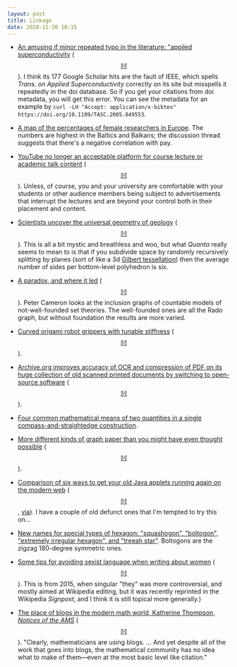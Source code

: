 ```yaml
---
layout: post
title: Linkage
date: 2020-11-30 18:15
---
```

* [An amusing if minor repeated typo in the literature: "appiled superconductivity](https://scholar.google.com/scholar?q=%22Appiled+Superconductivity%22) ([$$\mathbb{M}$$](https://mathstodon.xyz/@11011110/105224219465552642)). I think its 177 Google Scholar hits are the fault of IEEE, which spells _Trans. on Applied Superconductivity_ correctly on its site but misspells it repeatedly in the doi database. So if you get your citations from doi metadata, you will get this error. You can see the metadata for an example by `curl -LH "Accept: application/x-bibtex" https://doi.org/10.1109/TASC.2005.849553`.

* [A map of the percentages of female researchers in Europe](https://post.lurk.org/@crickxson/105199692913412250). The numbers are highest in the Baltics and Balkans; the discussion thread suggests that there's a negative correlation with pay.

* [YouTube no longer an acceptable platform for course lecture or academic talk content](https://news.ycombinator.com/item?id=25149206) ([$$\mathbb{M}$$](https://mathstodon.xyz/@11011110/105238898515120908)). Unless, of course, you and your university are comfortable with your students or other audience members being subject to advertisements that interrupt the lectures and are beyond your control both in their placement and content.

* [Scientists uncover the universal geometry of geology](https://www.quantamagazine.org/geometry-reveals-how-the-world-is-assembled-from-cubes-20201119/) ([$$\mathbb{M}$$](https://mathstodon.xyz/@11011110/105241748181882434)). This is all a bit mystic and breathless and woo, but what _Quanta_ really seems to mean to is that if you subdivide space by randomly recursively splitting by planes (sort of like a 3d [Gilbert tessellation](https://en.wikipedia.org/wiki/Gilbert_tessellation)) then the average number of sides per bottom-level polyhedron is six.

* [A paradox, and where it led](https://cameroncounts.wordpress.com/2020/11/19/a-paradox-and-where-it-led/) ([$$\mathbb{M}$$](https://mathstodon.xyz/@11011110/105249285864846993)). Peter Cameron looks at the inclusion graphs of countable models of not-well-founded set theories. The well-founded ones are all the Rado graph, but without foundation the results are more varied.

* [Curved origami robot grippers with tunable stiffness](https://theconversation.com/curved-origami-offers-a-creative-route-to-making-robots-and-other-mechanical-devices-150253) ([$$\mathbb{M}$$](https://mathstodon.xyz/@11011110/105260956314627650)).

* [Archive.org improves accuracy of OCR and compression of PDF on its huge collection of old scanned printed documents by switching to open-source software](https://blog.archive.org/2020/11/23/foss-wins-again-free-and-open-source-communities-comes-through-on-19th-century-newspapers-and-books-and-periodicals/) ([$$\mathbb{M}$$](https://mathstodon.xyz/@11011110/105264347147907544)).

* [Four common mathematical means of two quantities in a single compass-and-straightedge construction](https://hackers.town/@_cr0_tab/105165210380388504).

* [More different kinds of graph paper than you might have even thought possible](http://cstaecker.fairfield.edu/~cstaecker/machines/graphsheets.html) ([$$\mathbb{M}$$](https://mathstodon.xyz/@11011110/105275252021160077)).

* [Comparison of six ways to get your old Java applets running again on the modern web](https://renato.athaydes.com/posts/comparing-jvm-alternatives-to-js.html) ([$$\mathbb{M}$$](https://mathstodon.xyz/@11011110/105284817164400009), [via](https://news.ycombinator.com/item?id=19714924)). I have a couple of old defunct ones that I'm tempted to try this on...

* [New names for special types of hexagon: "squashogon", "boltogon", "extremely irregular hexagon", and "treeah star"](https://mathstodon.xyz/@jsiehler/105288859971030412). Boltogons are the zigzag 180-degree symmetric ones.

* [Some tips for avoiding sexist language when writing about women](https://en.wikipedia.org/wiki/Wikipedia:Wikipedia_Signpost/2020-11-29/Essay) ([$$\mathbb{M}$$](https://mathstodon.xyz/@11011110/105298265490259050)). This is from 2015, when singular "they" was more controversial, and mostly aimed at Wikipedia editing, but it was recently reprinted in the Wikipedia _Signpost_, and I think it is still topical more generally.)

* [The place of blogs in the modern math world, Katherine Thompson, _Notices of the AMS_](https://www.ams.org/journals/notices/202011/rnoti-p1780.pdf) ([$$\mathbb{M}$$](https://mathstodon.xyz/@11011110/105301116392488191)). "Clearly, mathematicians are using blogs. ... And yet despite all of the work that goes into blogs, the mathematical community has no idea what to make of them—even at the most basic level like citation."